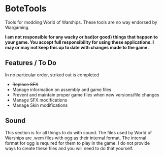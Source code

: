 # BoteTools
Tools for modding World of Warships. These tools are no way endorsed by Wargaming.

__I am not responsible for any wacky or bad(or good) things that happen to your game. You accept full responsibility for using these applications. I may or may not keep this up to date with changes made to the game.__

## Features / To Do

In no particular order, striked out is completed 

* ~~Replace SFX~~
* Manage information on assembly and game files
* Prevent and maintain proper game files when new versions/file changes
* Manage SFX modifications
* Manage Skin modifications

## Sound
This section is for all things to do with sound. The files used by World of Warships are .wem files with ogg as their internal format. The internal format for ogg is required for them to play in the game. I do not provide ways to create these files and you will need to do that yourself.

